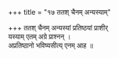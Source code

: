 +++
title = "१७ ततश् चैनम् अन्यस्याम्"

+++
ततश् चैनम् अन्यस्यां प्रतिष्ठयां प्राशीर्  
यस्याम् एतम् अग्रे प्राश्नन् ।  
अप्रतिष्ठानो भविष्यसीत्य् एनम् आह ॥